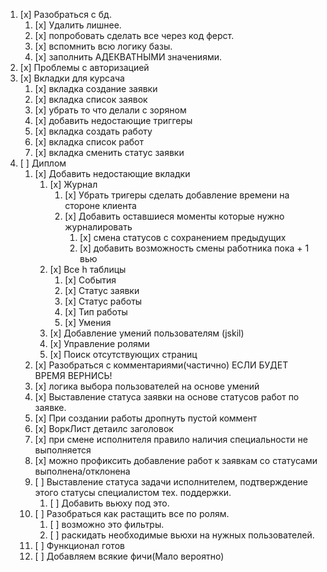 1. [x] Разобраться с бд.
	1. [x] Удалить лишнее.
	2. [x] попробовать сделать все через код ферст.
	3. [x] вспомнить всю логику базы.
	4. [x] заполнить АДЕКВАТНЫМИ значениями.
2. [x] Проблемы с авторизацией 
3. [x] Вкладки для курсача
	1. [x] вкладка создание заявки
	1. [x] вкладка список заявок
	2. [x] убрать то что делали с зоряном
	3. [x] добавить недостающие триггеры
	4. [x] вкладка создать работу
	5. [x] вкладка список работ
	6. [x] вкладка сменить статус заявки
4. [ ] Диплом
	1. [x] Добавить недостающие вкладки 
		1. [x] Журнал
			1. [x] Убрать тригеры сделать добавление времени на стороне клиента
			2. [x] Добавить оставшиеся моменты которые нужно журналировать
				1. [x] смена статусов с сохранением предыдущих	
				1. [x] добавить возможность смены работника пока + 1 вью	
		2. [x] Все h таблицы 
			1. [x] События
			2. [x] Статус заявки
			3. [x] Статус работы
			4. [x] Тип работы
			5. [x] Умения
		1. [x] Добавление умений пользователям (jskil)
		5. [x] Управление ролями
		6. [x] Поиск отсутствующих страниц
	1. [x] Разобраться с комментариями(частично) ЕСЛИ БУДЕТ ВРЕМЯ ВЕРНИСЬ!
	2. [x] логика выбора пользователей на основе умений
	3. [x] Выставление статуса заявки на основе статусов работ по заявке. 
	4. [x] При создании работы дропнуть пустой коммент
	5. [x] ВоркЛист детаилс заголовок
	6. [x] при смене исполнителя правило наличия специальности не выполняется	
	1. [x] можно профиксить добавление работ к заявкам со статусами выполнена/отклонена	
    2. [ ]  Выставление статуса задачи исполнителем, подтверждение этого статусы специалистом тех. поддержки.
		1. [ ] Добавить вьюху под это.
	3. [ ] Разобраться как растащить все по ролям.
		1. [ ] возможно это фильтры.
		2. [ ] раскидать необходимые вьюхи на нужных пользователей.
	4. [ ] Функционал готов
	5. [ ] Добавляем всякие фичи(Мало вероятно)


